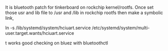 It is bluetooth patch for tinkerboard on rockchip kernel/rootfs.
Once set those usr and lib file to /usr and /lib in rockchip rootfs then make a symbolic link,

ln -s /lib/systemd/system/hciuart.service /etc/systemd/system/multi-user.target.wants/hciuart.service
 
t works good checking on bluez with bluetoothctl
